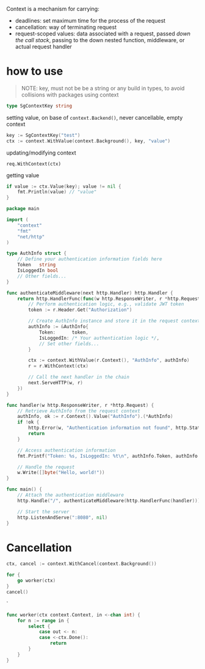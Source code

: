 Context is a mechanism for carrying:
- deadlines: set maximum time for the process of the request
- cancellation: way of terminating request
- request-scoped values: data associated with a request, passed *down the call stack*, passing  to the down nested function, middleware, or actual request handler

# how to use

> NOTE: key, must not be be a string or any build in types, to avoid collisions with packages using context

```go
type SgContextKey string
```

setting value, on base of `context.Backend()`, never cancellable, empty context
```go
key := SgContextKey("test")
ctx := context.WithValue(context.Background(), key, "value")
```

updating/modifying  context
```
req.WithContext(ctx)
```


getting value 
```go
if value := ctx.Value(key); value != nil {
	fmt.Println(value) // "value"
}
```



```go
package main

import (
	"context"
	"fmt"
	"net/http"
)

type AuthInfo struct {
	// Define your authentication information fields here
	Token   string
	IsLoggedIn bool
	// Other fields...
}

func authenticateMiddleware(next http.Handler) http.Handler {
	return http.HandlerFunc(func(w http.ResponseWriter, r *http.Request) {
		// Perform authentication logic, e.g., validate JWT token
		token := r.Header.Get("Authorization")

		// Create AuthInfo instance and store it in the request context
		authInfo := &AuthInfo{
			Token:      token,
			IsLoggedIn: /* Your authentication logic */,
			// Set other fields...
		}

		ctx := context.WithValue(r.Context(), "AuthInfo", authInfo)
		r = r.WithContext(ctx)

		// Call the next handler in the chain
		next.ServeHTTP(w, r)
	})
}

func handler(w http.ResponseWriter, r *http.Request) {
	// Retrieve AuthInfo from the request context
	authInfo, ok := r.Context().Value("AuthInfo").(*AuthInfo)
	if !ok {
		http.Error(w, "Authentication information not found", http.StatusUnauthorized)
		return
	}

	// Access authentication information
	fmt.Printf("Token: %s, IsLoggedIn: %t\n", authInfo.Token, authInfo.IsLoggedIn)

	// Handle the request
	w.Write([]byte("Hello, world!"))
}

func main() {
	// Attach the authentication middleware
	http.Handle("/", authenticateMiddleware(http.HandlerFunc(handler)))

	// Start the server
	http.ListenAndServe(":8080", nil)
}
```


# Cancellation
```go
ctx, cancel := context.WithCancel(context.Background())

for {
	go worker(ctx)
}
cancel()
```
`
```go
func worker(ctx context.Context, in <-chan int) {
	for n := range in {
		select {
			case out <- n:
			case <-ctx.Done():
				return
		}
	}
}
```